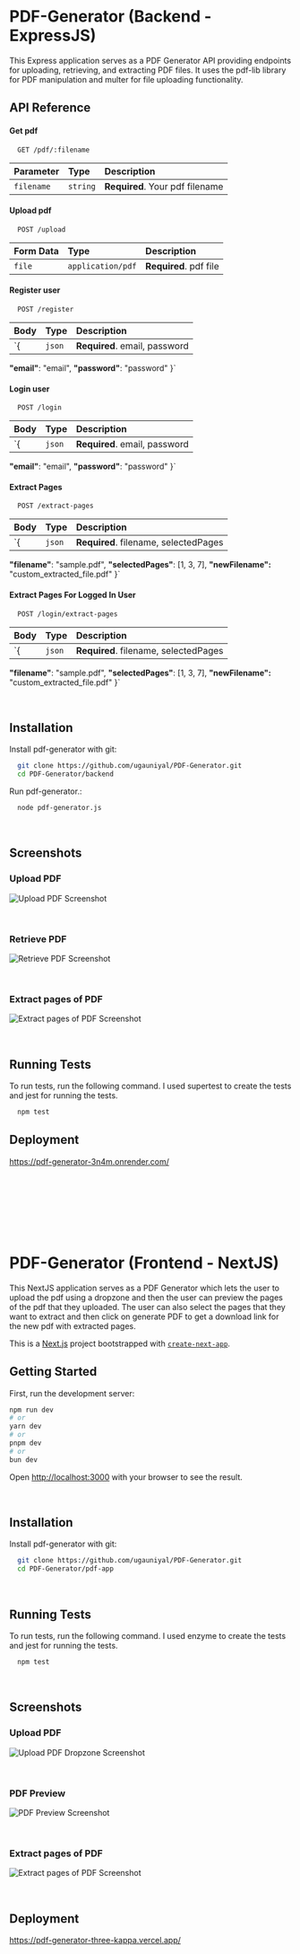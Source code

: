 
# PDF-Generator (Backend - ExpressJS)

This Express application serves as a PDF Generator API providing endpoints for uploading, retrieving, and extracting PDF files. It uses the pdf-lib library for PDF manipulation and multer for file uploading functionality.

## API Reference

#### Get pdf

```http
  GET /pdf/:filename
```

| Parameter | Type     | Description                |
| :-------- | :------- | :------------------------- |
| `filename` | `string` | **Required**. Your pdf filename |

#### Upload pdf

```http
  POST /upload
```

| Form Data | Type     | Description                       |
| :-------- | :------- | :-------------------------------- |
| `file`      | `application/pdf` | **Required**. pdf file |


#### Register user
```http
  POST /register
```

| Body | Type     | Description                       |
| :-------- | :------- | :-------------------------------- |
| `{            | `json` | **Required**. email, password |
  **"email"**: "email",
  **"password"**: "password"
}`


#### Login user
```http
  POST /login
```

| Body | Type     | Description                       |
| :-------- | :------- | :-------------------------------- |
| `{            | `json` | **Required**. email, password |
  **"email"**: "email",
  **"password"**: "password"
}`


#### Extract Pages
```http
  POST /extract-pages
```

| Body | Type     | Description                       |
| :-------- | :------- | :-------------------------------- |
| `{            | `json` | **Required**. filename, selectedPages |
  **"filename"**: "sample.pdf",
  **"selectedPages"**: [1, 3, 7],
  **"newFilename":** "custom_extracted_file.pdf"
}`



#### Extract Pages For Logged In User
```http
  POST /login/extract-pages
```

| Body | Type     | Description                       |
| :-------- | :------- | :-------------------------------- |
| `{            | `json` | **Required**. filename, selectedPages |
  **"filename"**: "sample.pdf",
  **"selectedPages"**: [1, 3, 7],
  **"newFilename":** "custom_extracted_file.pdf"
}`

<br>

## Installation

Install pdf-generator with git:

```bash
  git clone https://github.com/ugauniyal/PDF-Generator.git
  cd PDF-Generator/backend
```

Run pdf-generator.:

```bash
  node pdf-generator.js
```

<br>

## Screenshots

### Upload PDF
![Upload PDF Screenshot](https://cdn.discordapp.com/attachments/438420692007125031/1175222466512171018/image.png?ex=656a7236&is=6557fd36&hm=c1e559d17461f787df0e9146e671ccaf2426393d2eeb2053c380566e9cd673a8&)

<br>

### Retrieve PDF
![Retrieve PDF Screenshot](https://cdn.discordapp.com/attachments/438420692007125031/1175222767029850113/image.png?ex=656a727e&is=6557fd7e&hm=9a64bf626ba42e83dbb1b05a3e4135a0af6b8e951bfae829d8bca7dba3706c4a&)

<br>

### Extract pages of PDF
![Extract pages of PDF Screenshot](https://cdn.discordapp.com/attachments/438420692007125031/1175224039896256544/image.png?ex=656a73ad&is=6557fead&hm=b33949f47d9a70c0ec72659b54f677f50e3d2a924bc9bc1814629bf45e26178f&)

<br>


## Running Tests

To run tests, run the following command. I used supertest to create the tests and jest for running the tests.

```bash
  npm test
```


## Deployment

https://pdf-generator-3n4m.onrender.com/

<br>
<br>
<br>
<br>
<br>
<br>


# PDF-Generator (Frontend - NextJS)
This NextJS application serves as a PDF Generator which lets the user to upload the pdf using a dropzone and then the user can preview the pages of the pdf that they uploaded. The user can also select the pages that they want to extract and then click on generate PDF to get a download link for the new pdf with extracted pages.


This is a [Next.js](https://nextjs.org/) project bootstrapped with [`create-next-app`](https://github.com/vercel/next.js/tree/canary/packages/create-next-app).

## Getting Started

First, run the development server:

```bash
npm run dev
# or
yarn dev
# or
pnpm dev
# or
bun dev
```

Open [http://localhost:3000](http://localhost:3000) with your browser to see the result.

<br>

## Installation

Install pdf-generator with git:

```bash
  git clone https://github.com/ugauniyal/PDF-Generator.git
  cd PDF-Generator/pdf-app
```

<br>


## Running Tests

To run tests, run the following command. I used enzyme to create the tests and jest for running the tests.

```bash
  npm test
```

<br>

## Screenshots

### Upload PDF
![Upload PDF Dropzone Screenshot](https://cdn.discordapp.com/attachments/438420692007125031/1175973494249492480/image.png?ex=656d2da9&is=655ab8a9&hm=61e8a1c3b883d8d7c483e6348e5bb597ac6265c279317e654d5d5b85ef149bf4&)

<br>

### PDF Preview
![PDF Preview Screenshot](https://cdn.discordapp.com/attachments/438420692007125031/1175973615473275021/image.png?ex=656d2dc6&is=655ab8c6&hm=a2ee3c92197da32f9783f349d1e86b473fdaa3dc13fe167d93667d957bf82bd6&)

<br>

### Extract pages of PDF
![Extract pages of PDF Screenshot](https://cdn.discordapp.com/attachments/438420692007125031/1175973743655407746/image.png?ex=656d2de5&is=655ab8e5&hm=dc10811f6a13eedd35681150ed240dd623f12cf099e0d2fd0f034e3510e7d3be&)

<br>

## Deployment

https://pdf-generator-three-kappa.vercel.app/

